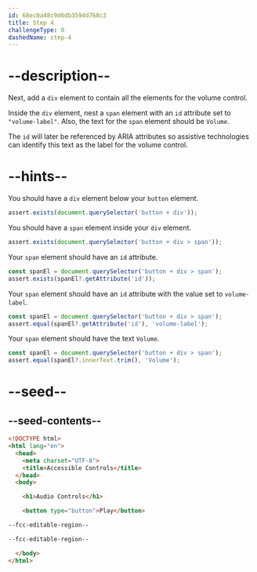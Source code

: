 ```yaml
---
id: 68ec0a48c9d6db3594d768c3
title: Step 4
challengeType: 0
dashedName: step-4
---
```


# --description--

Next, add a `div` element to contain all the elements for the volume control.

Inside the `div` element, nest a `span` element with an `id` attribute set to `"volume-label"`.
Also, the text for the `span` element should be `Volume`.

The `id` will later be referenced by ARIA attributes so assistive technologies can identify this text as the label for the volume control.

# --hints--

You should have a `div` element below your `button` element.

```js
assert.exists(document.querySelector('button + div'));
```

You should have a `span` element inside your `div` element.

```js
assert.exists(document.querySelector('button + div > span'));
```

Your `span` element should have an `id` attribute.

```js
const spanEl = document.querySelector('button + div > span');
assert.exists(spanEl?.getAttribute('id'));
```

Your `span` element should have an `id` attribute with the value set to `volume-label`.

```js
const spanEl = document.querySelector('button + div > span');
assert.equal(spanEl?.getAttribute('id'), 'volume-label');
```

Your `span` element should have the text `Volume`.

```js
const spanEl = document.querySelector('button + div > span');
assert.equal(spanEl?.innerText.trim(), 'Volume');
```

# --seed--

## --seed-contents--

```html
<!DOCTYPE html>
<html lang="en">
  <head>
    <meta charset="UTF-8">
    <title>Accessible Controls</title>
  </head>
  <body>

    <h1>Audio Controls</h1>

    <button type="button">Play</button>

--fcc-editable-region--

--fcc-editable-region--

  </body>
</html>
```
